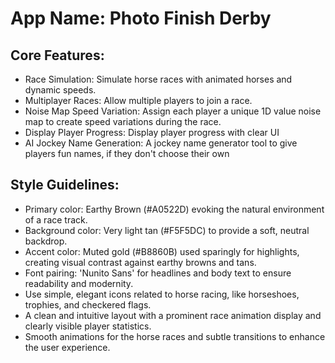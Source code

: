 # **App Name**: Photo Finish Derby

## Core Features:

- Race Simulation: Simulate horse races with animated horses and dynamic speeds.
- Multiplayer Races: Allow multiple players to join a race.
- Noise Map Speed Variation: Assign each player a unique 1D value noise map to create speed variations during the race.
- Display Player Progress: Display player progress with clear UI
- AI Jockey Name Generation: A jockey name generator tool to give players fun names, if they don't choose their own

## Style Guidelines:

- Primary color: Earthy Brown (#A0522D) evoking the natural environment of a race track.
- Background color: Very light tan (#F5F5DC) to provide a soft, neutral backdrop.
- Accent color: Muted gold (#B8860B) used sparingly for highlights, creating visual contrast against earthy browns and tans.
- Font pairing: 'Nunito Sans' for headlines and body text to ensure readability and modernity.
- Use simple, elegant icons related to horse racing, like horseshoes, trophies, and checkered flags.
- A clean and intuitive layout with a prominent race animation display and clearly visible player statistics.
- Smooth animations for the horse races and subtle transitions to enhance the user experience.